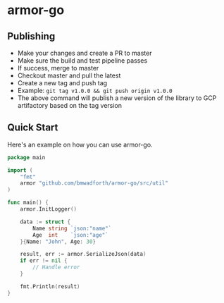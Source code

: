 # armor-go

## Publishing
- Make your changes and create a PR to master
- Make sure the build and test pipeline passes
- If success, merge to master
- Checkout master and pull the latest
- Create a new tag and push tag
- Example: `git tag v1.0.0 && git push origin v1.0.0`
- The above command will publish a new version of the library to GCP artifactory based on the tag version

## Quick Start

Here's an example on how you can use armor-go.

```go
package main

import (
	"fmt"
	armor "github.com/bmwadforth/armor-go/src/util"
)

func main() {
	armor.InitLogger()

	data := struct {
		Name string `json:"name"`
		Age  int    `json:"age"`
	}{Name: "John", Age: 30}

	result, err := armor.SerializeJson(data)
	if err != nil {
		// Handle error
	}

	fmt.Println(result)
}

```